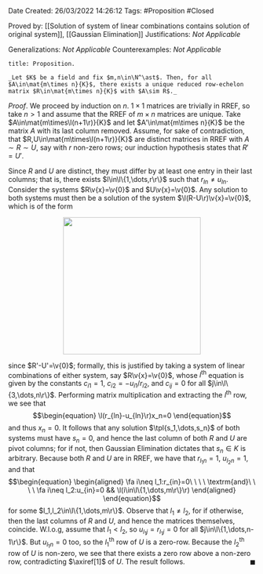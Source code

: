<br />
<br />

Date Created: 26/03/2022 14:26:12
Tags: #Proposition #Closed 

Proved by: [[Solution of system of linear combinations contains solution of original system]], [[Gaussian Elimination]]
Justifications: _Not Applicable_

Generalizations: _Not Applicable_
Counterexamples: _Not Applicable_

``` ad-Proposition
title: Proposition.

_Let $K$ be a field and fix $m,n\in\N^\ast$. Then, for all $A\in\mat{m\times n}{K}$, there exists a unique reduced row-echelon matrix $R\in\mat{m\times n}{K}$ with $A\sim R$._

```

_Proof_. We proceed by induction on $n$. $1\times 1$ matrices are trivially in RREF, so take $n>1$ and assume that the RREF of $m\times n$ matrices are unique. Take $A\in\mat{m\times\l(n+1\r)}{K}$ and let $A'\in\mat{m\times n}{K}$ be the matrix $A$ with its last column removed. Assume, for sake of contradiction, that $R,U\in\mat{m\times\l(n+1\r)}{K}$ are distinct matrices in RREF with $A\sim R\sim U$, say with $r$ non-zero rows; our induction hypothesis states that $R'=U'$.

Since $R$ and $U$ are distinct, they must differ by at least one entry in their last columns; that is, there exists $l\in\l\{1,\dots,r\r\}$ such that $r_{ln}\neq u_{ln}$. Consider the systems $R\v{x}=\v{0}$ and $U\v{x}=\v{0}$. Any solution to both systems must then be a solution of the system $\l(R-U\r)\v{x}=\v{0}$, which is of the form
<center><img src="https://raw.githubusercontent.com/zhaoshenzhai/MathWiki/master/Images/2022-03-26_212642/image.svg", width=280></center>

since $R'-U'=\v{0}$; formally, this is justified by taking a system of linear combinations of either system, say $R\v{x}=\v{0}$, whose $l^\textrm{th}$ equation is given by the constants $c_{i1}=1$, $c_{i2}=-u_{i1}/r_{i2}$, and $c_{ij}=0$ for all $j\in\l\{3,\dots,n\r\}$. Performing matrix multiplication and extracting the $l^\textrm{th}$ row, we see that
$$\begin{equation}
    \l(r_{ln}-u_{ln}\r)x_n=0
\end{equation}$$
and thus $x_n=0$. It follows that any solution $\tpl{s_1,\dots,s_n}$ of both systems must have $s_n=0$, and hence the last column of both $R$ and $U$ are pivot columns; for if not, then Gaussian Elimination dictates that $s_n\in K$ is arbitrary. Because both $R$ and $U$ are in RREF, we have that $r_{l_1n}=1$, $u_{l_2n}=1$, and that
$$\begin{equation}
    \begin{aligned}
        \fa i\neq l_1:r_{in}=0\ \ \ \ \textrm{and}\ \ \ \ \fa i\neq l_2:u_{in}=0 && \l(i\in\l\{1,\dots,m\r\}\r)
    \end{aligned}
\end{equation}$$
for some $l_1,l_2\in\l\{1,\dots,m\r\}$. Observe that $l_1\neq l_2$, for if otherwise, then the last columns of $R$ and $U$, and hence the matrices themselves, coincide. W.l.o.g, assume that $l_1<l_2$, so $u_{l_1j}=r_{l_1j}=0$ for all $j\in\l\{1,\dots,n-1\r\}$. But $u_{l_1n}=0$ too, so the $l_1^\textrm{th}$ row of $U$ is a zero-row. Because the $l_2^\textrm{th}$ row of $U$ is non-zero, we see that there exists a zero row above a non-zero row, contradicting $\axiref[1]$ of $U$. The result follows.<span style="float:right;">$\blacksquare$</span>

